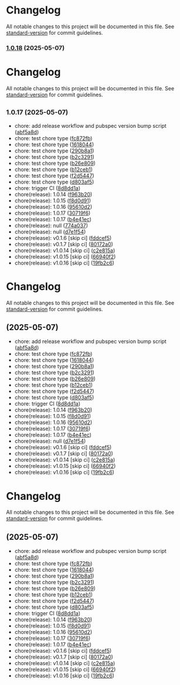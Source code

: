 # Changelog

All notable changes to this project will be documented in this file. See [standard-version](https://github.com/conventional-changelog/standard-version) for commit guidelines.

### [1.0.18](https://github.com/kalaganov/theme_extensions_gen/compare/v1.0.17...v1.0.18) (2025-05-07)

# Changelog

All notable changes to this project will be documented in this file. See [standard-version](https://github.com/conventional-changelog/standard-version) for commit guidelines.

## <small>1.0.17 (2025-05-07)</small>

* chore: add release workflow and pubspec version bump script ([abf5a8d](https://github.com/kalaganov/theme_extensions_gen/commit/abf5a8d))
* chore: test chore type ([fc872fb](https://github.com/kalaganov/theme_extensions_gen/commit/fc872fb))
* chore: test chore type ([1618044](https://github.com/kalaganov/theme_extensions_gen/commit/1618044))
* chore: test chore type ([290b8a1](https://github.com/kalaganov/theme_extensions_gen/commit/290b8a1))
* chore: test chore type ([b2c3291](https://github.com/kalaganov/theme_extensions_gen/commit/b2c3291))
* chore: test chore type ([b26e809](https://github.com/kalaganov/theme_extensions_gen/commit/b26e809))
* chore: test chore type ([b12ceb1](https://github.com/kalaganov/theme_extensions_gen/commit/b12ceb1))
* chore: test chore type ([f2d5447](https://github.com/kalaganov/theme_extensions_gen/commit/f2d5447))
* chore: test chore type ([d803af5](https://github.com/kalaganov/theme_extensions_gen/commit/d803af5))
* chore: trigger CI ([8d8dd1a](https://github.com/kalaganov/theme_extensions_gen/commit/8d8dd1a))
* chore(release): 1.0.14 ([f963b20](https://github.com/kalaganov/theme_extensions_gen/commit/f963b20))
* chore(release): 1.0.15 ([f8d0d91](https://github.com/kalaganov/theme_extensions_gen/commit/f8d0d91))
* chore(release): 1.0.16 ([95610d2](https://github.com/kalaganov/theme_extensions_gen/commit/95610d2))
* chore(release): 1.0.17 ([30719f6](https://github.com/kalaganov/theme_extensions_gen/commit/30719f6))
* chore(release): 1.0.17 ([b4e41ec](https://github.com/kalaganov/theme_extensions_gen/commit/b4e41ec))
* chore(release): null ([774a037](https://github.com/kalaganov/theme_extensions_gen/commit/774a037))
* chore(release): null ([d7e1f54](https://github.com/kalaganov/theme_extensions_gen/commit/d7e1f54))
* chore(release): v0.1.6 [skip ci] ([fddcef5](https://github.com/kalaganov/theme_extensions_gen/commit/fddcef5))
* chore(release): v0.1.7 [skip ci] ([80172a0](https://github.com/kalaganov/theme_extensions_gen/commit/80172a0))
* chore(release): v1.0.14 [skip ci] ([c2e815a](https://github.com/kalaganov/theme_extensions_gen/commit/c2e815a))
* chore(release): v1.0.15 [skip ci] ([66940f2](https://github.com/kalaganov/theme_extensions_gen/commit/66940f2))
* chore(release): v1.0.16 [skip ci] ([19fb2c6](https://github.com/kalaganov/theme_extensions_gen/commit/19fb2c6))



# Changelog

All notable changes to this project will be documented in this file. See [standard-version](https://github.com/conventional-changelog/standard-version) for commit guidelines.

##  (2025-05-07)

* chore: add release workflow and pubspec version bump script ([abf5a8d](https://github.com/kalaganov/theme_extensions_gen/commit/abf5a8d))
* chore: test chore type ([fc872fb](https://github.com/kalaganov/theme_extensions_gen/commit/fc872fb))
* chore: test chore type ([1618044](https://github.com/kalaganov/theme_extensions_gen/commit/1618044))
* chore: test chore type ([290b8a1](https://github.com/kalaganov/theme_extensions_gen/commit/290b8a1))
* chore: test chore type ([b2c3291](https://github.com/kalaganov/theme_extensions_gen/commit/b2c3291))
* chore: test chore type ([b26e809](https://github.com/kalaganov/theme_extensions_gen/commit/b26e809))
* chore: test chore type ([b12ceb1](https://github.com/kalaganov/theme_extensions_gen/commit/b12ceb1))
* chore: test chore type ([f2d5447](https://github.com/kalaganov/theme_extensions_gen/commit/f2d5447))
* chore: test chore type ([d803af5](https://github.com/kalaganov/theme_extensions_gen/commit/d803af5))
* chore: trigger CI ([8d8dd1a](https://github.com/kalaganov/theme_extensions_gen/commit/8d8dd1a))
* chore(release): 1.0.14 ([f963b20](https://github.com/kalaganov/theme_extensions_gen/commit/f963b20))
* chore(release): 1.0.15 ([f8d0d91](https://github.com/kalaganov/theme_extensions_gen/commit/f8d0d91))
* chore(release): 1.0.16 ([95610d2](https://github.com/kalaganov/theme_extensions_gen/commit/95610d2))
* chore(release): 1.0.17 ([30719f6](https://github.com/kalaganov/theme_extensions_gen/commit/30719f6))
* chore(release): 1.0.17 ([b4e41ec](https://github.com/kalaganov/theme_extensions_gen/commit/b4e41ec))
* chore(release): null ([d7e1f54](https://github.com/kalaganov/theme_extensions_gen/commit/d7e1f54))
* chore(release): v0.1.6 [skip ci] ([fddcef5](https://github.com/kalaganov/theme_extensions_gen/commit/fddcef5))
* chore(release): v0.1.7 [skip ci] ([80172a0](https://github.com/kalaganov/theme_extensions_gen/commit/80172a0))
* chore(release): v1.0.14 [skip ci] ([c2e815a](https://github.com/kalaganov/theme_extensions_gen/commit/c2e815a))
* chore(release): v1.0.15 [skip ci] ([66940f2](https://github.com/kalaganov/theme_extensions_gen/commit/66940f2))
* chore(release): v1.0.16 [skip ci] ([19fb2c6](https://github.com/kalaganov/theme_extensions_gen/commit/19fb2c6))



# Changelog

All notable changes to this project will be documented in this file. See [standard-version](https://github.com/conventional-changelog/standard-version) for commit guidelines.

##  (2025-05-07)

* chore: add release workflow and pubspec version bump script ([abf5a8d](https://github.com/kalaganov/theme_extensions_gen/commit/abf5a8d))
* chore: test chore type ([fc872fb](https://github.com/kalaganov/theme_extensions_gen/commit/fc872fb))
* chore: test chore type ([1618044](https://github.com/kalaganov/theme_extensions_gen/commit/1618044))
* chore: test chore type ([290b8a1](https://github.com/kalaganov/theme_extensions_gen/commit/290b8a1))
* chore: test chore type ([b2c3291](https://github.com/kalaganov/theme_extensions_gen/commit/b2c3291))
* chore: test chore type ([b26e809](https://github.com/kalaganov/theme_extensions_gen/commit/b26e809))
* chore: test chore type ([b12ceb1](https://github.com/kalaganov/theme_extensions_gen/commit/b12ceb1))
* chore: test chore type ([f2d5447](https://github.com/kalaganov/theme_extensions_gen/commit/f2d5447))
* chore: test chore type ([d803af5](https://github.com/kalaganov/theme_extensions_gen/commit/d803af5))
* chore: trigger CI ([8d8dd1a](https://github.com/kalaganov/theme_extensions_gen/commit/8d8dd1a))
* chore(release): 1.0.14 ([f963b20](https://github.com/kalaganov/theme_extensions_gen/commit/f963b20))
* chore(release): 1.0.15 ([f8d0d91](https://github.com/kalaganov/theme_extensions_gen/commit/f8d0d91))
* chore(release): 1.0.16 ([95610d2](https://github.com/kalaganov/theme_extensions_gen/commit/95610d2))
* chore(release): 1.0.17 ([30719f6](https://github.com/kalaganov/theme_extensions_gen/commit/30719f6))
* chore(release): 1.0.17 ([b4e41ec](https://github.com/kalaganov/theme_extensions_gen/commit/b4e41ec))
* chore(release): v0.1.6 [skip ci] ([fddcef5](https://github.com/kalaganov/theme_extensions_gen/commit/fddcef5))
* chore(release): v0.1.7 [skip ci] ([80172a0](https://github.com/kalaganov/theme_extensions_gen/commit/80172a0))
* chore(release): v1.0.14 [skip ci] ([c2e815a](https://github.com/kalaganov/theme_extensions_gen/commit/c2e815a))
* chore(release): v1.0.15 [skip ci] ([66940f2](https://github.com/kalaganov/theme_extensions_gen/commit/66940f2))
* chore(release): v1.0.16 [skip ci] ([19fb2c6](https://github.com/kalaganov/theme_extensions_gen/commit/19fb2c6))
